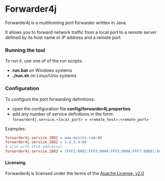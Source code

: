 # Forwarder4j
Forwarder4j is a multihoming port forwarder written in Java.

It allows you to forward network traffic from a local port to a remote server defined by its host name or IP address and a remote port.

### Running the tool

To run it, use one of of the run scripts:
- **run.bat** on Windows systems
- **./run.sh** on Linux/Unix systems

### Configuration
To configure the port forwarding definitions:
- open the configuration file **config/forwarder4j.properties**
- add any number of service definitions in the form:<br>
`forwarder4j.service.<local_port> = <remote_host>:<remote_port>`

Examples:
```INI
forwarder4j.service.1081 = www.mysite.com:80
forwarder4j.service.1082 = 1.2.3.4:80
# also with IPv6 addresses
forwarder4j.service.1083 = [FFF1:0002:FFF3:0004:FFF5:0006:FFF7:0008]:80
```

#### Licensing

Forwarder4j is licensed under the terms of the [Apache License, v2.0](http://www.apache.org/licenses/LICENSE-2.0.html)
